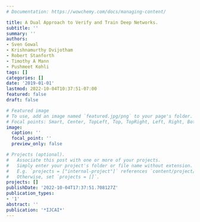 ```yaml
---
# Documentation: https://wowchemy.com/docs/managing-content/

title: A Dual Approach to Verify and Train Deep Networks.
subtitle: ''
summary: ''
authors:
- Sven Gowal
- Krishnamurthy Dvijotham
- Robert Stanforth
- Timothy A Mann
- Pushmeet Kohli
tags: []
categories: []
date: '2019-01-01'
lastmod: 2022-10-04T10:37:51-07:00
featured: false
draft: false

# Featured image
# To use, add an image named `featured.jpg/png` to your page's folder.
# Focal points: Smart, Center, TopLeft, Top, TopRight, Left, Right, BottomLeft, Bottom, BottomRight.
image:
  caption: ''
  focal_point: ''
  preview_only: false

# Projects (optional).
#   Associate this post with one or more of your projects.
#   Simply enter your project's folder or file name without extension.
#   E.g. `projects = ["internal-project"]` references `content/project/deep-learning/index.md`.
#   Otherwise, set `projects = []`.
projects: []
publishDate: '2022-10-04T17:37:51.708127Z'
publication_types:
- '1'
abstract: ''
publication: '*IJCAI*'
---
```


